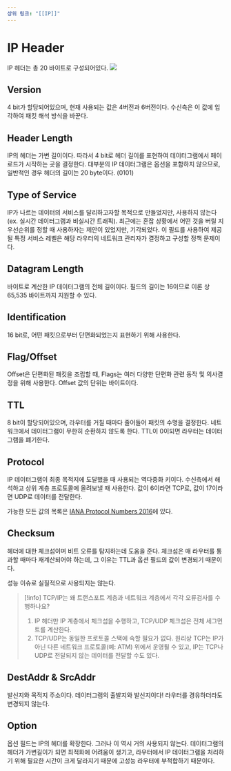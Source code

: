 ```yaml
---
상위 링크: "[[IP]]"
---
```

# IP Header
IP 헤더는 총 20 바이트로 구성되어있다. 
![](https://i.imgur.com/OxXoI32.png)

## Version
4 bit가 할당되어있으며, 현재 사용되는 값은 4버전과 6버전이다. 수신측은 이 값에 입각하여 패킷 해석 방식을 바꾼다.

## Header Length 
IP의 헤더는 가변 길이이다. 따라서 4 bit로 헤더 길이를 표현하여 데이터그램에서 페이로드가 시작하는 곳을 결정한다. 대부분의 IP 데이터그램은 옵션을 포함하지 않으므로, 일반적인 경우 헤더의 길이는 20 byte이다. (0101)

## Type of Service
IP가 나르는 데이터의 서비스를 달리하고자할 목적으로 만들었지만, 사용하지 않는다 (ex. 실시간 데이터그램과 비실시간 트래픽). 최근에는 혼잡 상황에서 어떤 것을 버릴 지 우선순위를 정할 때 사용하자는 제안이 있었지만, 기각되었다. 이 필드를 사용하여 제공될 특정 서비스 레벨은 해당 라우터의 네트워크 관리자가 결정하고 구성할 정책 문제이다.

## Datagram Length
바이트로 계산한 IP 데이터그램의 전체 길이이다. 필드의 길이는 16이므로 이론 상 65,535 바이트까지 지원할 수 있다. 

## Identification
16 bit로, 어떤 패킷으로부터 단편화되었는지 표현하기 위해 사용한다.

## Flag/Offset
Offset은 단편화된 패킷을 조립할 때, Flags는 여러 다양한 단편화 관련 동작 및 의사결정을 위해 사용한다. Offset 값의 단위는 바이트이다.

## TTL
8 bit이 할당되어있으며, 라우터를 거칠 때마다 줄어들어 패킷의 수명을 결정한다. 네트워크에서 데이터그램이 무한히 순환하지 않도록 한다. TTL이 0이되면 라우터는 데이터그램을 폐기한다.

## Protocol
IP 데이터그램이 최종 목적지에 도달했을 때 사용되는 역다중화 키이다. 수신측에서 해석하고 상위 계층 프로토콜에 올려보낼 때 사용한다. 값이 6이라면 TCP로, 값이 17이라면 UDP로 데이터를 전달한다.

가능한 모든 값의 목록은 [IANA Protocol Numbers 2016](https://www.iana.org/assignments/protocol-numbers/protocol-numbers.xhtml)에 있다.

## Checksum
헤더에 대한 체크섬이며 비트 오류를 탐지하는데 도움을 준다. 체크섬은 매 라우터를 통과할 때마다 재계산되어야 하는데, 그 이유는 TTL과 옵션 필드의 값이 변경되기 때문이다.

성능 이슈로 실질적으로 사용되지는 않는다.

>[!info] TCP/IP는 왜 트랜스포트 계층과 네트워크 계층에서 각각 오류검사를 수행하나요?
> 1. IP 헤더만 IP 계층에서 체크섬을 수행하고, TCP/UDP 체크섬은 전체 세그먼트를 계산한다.
> 2. TCP/UDP는 동일한 프로토콜 스택에 속할 필요가 없다. 원리상 TCP는 IP가 아닌 다른 네트워크 프로토콜(예: ATM) 위에서 운영될 수 있고, IP는 TCP나 UDP로 전달되지 않는 데이터를 전달할 수도 있다.

## DestAddr & SrcAddr
발신지와 목적지 주소이다. 데이터그램의 출발지와 발신지이다! 라우터를 경유하더라도 변경되지 않는다.

## Option
옵션 필드는 IP의 헤더를 확장한다. 그러나 이 역시 거의 사용되지 않는다.
데이터그램의 헤더가 가변길이가 되면 최적화에 어려움이 생기고, 라우터에서 IP 데이터그램을 처리하기 위해 필요한 시간이 크게 달라지기 때문에 고성능 라우터에 부적합하기 때문이다. 

